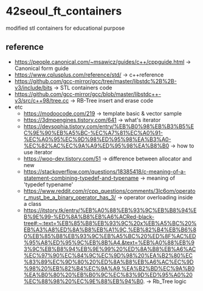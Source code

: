 # 42seoul_ft_containers
modified stl containers for educational purpose

## reference
* https://people.canonical.com/~msawicz/guides/c++/cppguide.html -> Canonical form guide
* https://www.cplusplus.com/reference/std/ -> c++reference
* https://github.com/gcc-mirror/gcc/tree/master/libstdc%2B%2B-v3/include/bits -> STL containers code
* https://github.com/gcc-mirror/gcc/blob/master/libstdc++-v3/src/c++98/tree.cc -> RB-Tree insert and erase code
* etc
  * https://modoocode.com/219 -> template basic & vector sample
  * https://3dmpengines.tistory.com/641 -> what's iterator
  * https://devsophia.tistory.com/entry/%EB%B0%98%EB%B3%B5%EC%9E%90%EB%A5%BC-%EC%A7%81%EC%A0%91-%EC%A0%95%EC%9D%98%ED%95%98%EA%B3%A0-%EC%82%AC%EC%9A%A9%ED%95%98%EA%B8%B0 -> how to use iterator
  * https://woo-dev.tistory.com/51 -> difference between allocator and new
  * https://stackoverflow.com/questions/18385418/c-meaning-of-a-statement-combining-typedef-and-typename -> meaning of 'typedef typename'
  * https://www.reddit.com/r/cpp_questions/comments/3lc6om/operator_must_be_a_binary_operator_has_3/ -> operator overloading inside a class
  * https://itstory.tk/entry/%EB%A0%88%EB%93%9C%EB%B8%94%EB%9E%99-%ED%8A%B8%EB%A6%ACRed-black-tree#:~:text=%EB%85%B8%EB%93%9C%20x%EB%A5%BC%20%EB%A3%A8%ED%8A%B8%EB%A1%9C,%EB%82%B4%EB%B6%80%EB%85%B8%EB%93%9C%EB%A5%BC%20%ED%8F%AC%ED%95%A8%ED%95%9C%EB%8B%A4.&text=%EB%A0%88%EB%93%9C%EB%B8%94%EB%9E%99%20%ED%8A%B8%EB%A6%AC%EC%97%90%EC%84%9C%EC%9D%98%20%EA%B2%80%EC%83%89%EC%9D%80%20%ED%8A%B8%EB%A6%AC%EC%9D%98%20%EB%82%B4%EC%9A%A9,%EA%B2%BD%EC%9A%B0%EA%B0%80%20%EB%B0%9C%EC%83%9D%ED%95%A0%20%EC%88%98%20%EC%9E%88%EB%94%B0. -> Rb_Tree logic
